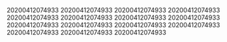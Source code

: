 20200412074933
20200412074933
20200412074933
20200412074933
20200412074933
20200412074933
20200412074933
20200412074933
20200412074933
20200412074933
20200412074933
20200412074933
20200412074933
20200412074933
20200412074933

